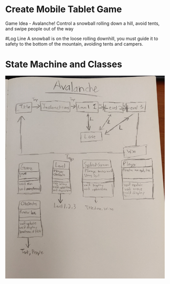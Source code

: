 # Create Mobile Tablet Game
Game Idea - Avalanche! Control a snowball rolling down a hill, avoid tents, and swipe people out of the way

#Log Line
A snowball is on the loose rolling downhill, you must guide it to safety to the bottom of the mountain, avoiding tents and campers. 

# State Machine and Classes
![State Machine](Images/AvalancheFSM.jpg)